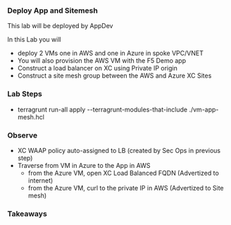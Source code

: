 ### Deploy App and Sitemesh

This lab will be deployed by AppDev

In this Lab you will 
  - deploy 2 VMs one in AWS and one in Azure in spoke VPC/VNET
  - You will also provision the AWS VM with the F5 Demo app
  - Construct a load balancer on XC using Private IP origin
  - Construct a site mesh group between the AWS and Azure XC Sites

### Lab Steps
  - terragrunt run-all apply --terragrunt-modules-that-include ./vm-app-mesh.hcl

### Observe
  - XC WAAP policy auto-assigned to LB (created by Sec Ops in previous step)
  - Traverse from VM in Azure to the App in AWS
    - from the Azure VM, open XC Load Balanced FQDN (Advertized to internet)
    - from the Azure VM, curl to the private IP in AWS (Advertized to Site mesh)

### Takeaways 
